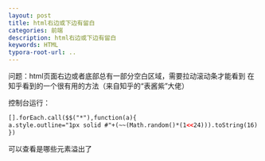 ```yaml
---
layout: post
title: html右边或下边有留白
categories: 前端
description: html右边或下边有留白
keywords: HTML
typora-root-url: ..
---
```


问题：html页面右边或者底部总有一部分空白区域，需要拉动滚动条才能看到
在知乎看到的一个很有用的方法（来自知乎的“表酱紫”大佬）

控制台运行：
```html
[].forEach.call($$("*"),function(a){
a.style.outline="1px solid #"+(~~(Math.random()*(1<<24))).toString(16)
})
```
可以查看是哪些元素溢出了

<!--stackedit_data:
eyJoaXN0b3J5IjpbMTIzOTc4MjQ0NV19
-->